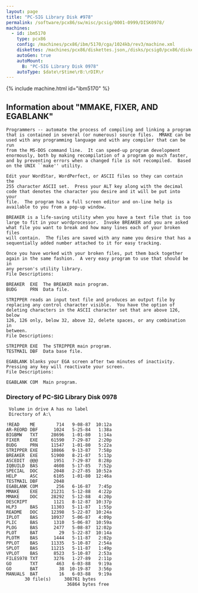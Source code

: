 ```yaml
---
layout: page
title: "PC-SIG Library Disk #978"
permalink: /software/pcx86/sw/misc/pcsig/0001-0999/DISK0978/
machines:
  - id: ibm5170
    type: pcx86
    config: /machines/pcx86/ibm/5170/cga/1024kb/rev3/machine.xml
    diskettes: /machines/pcx86/diskettes.json,/disks/pcsig0/pcx86/diskettes.json
    autoGen: true
    autoMount:
      B: "PC-SIG Library Disk 0978"
    autoType: $date\r$time\rB:\rDIR\r
---
```


{% include machine.html id="ibm5170" %}

## Information about "MMAKE, FIXER, AND EGABLANK"

    Programmers -- automate the process of compiling and linking a program
    that is contained in several (or numerous) source files.  MMAKE can be
    used with any programming language and with any compiler that can be run
    from the MS-DOS command line.  It can speed-up program development
    enormously, both by making recompilation of a program go much faster,
    and by preventing errors when a changed file is not recompiled.  Based
    on the UNIX ``make'' utility.
    
    Edit your WordStar, WordPerfect, or ASCII files so they can contain the
    255 character ASCII set.  Press your ALT key along with the decimal
    code that denotes the character you desire and it will be put into your
    file.  The program has a full screen editor and on-line help is
    available to you from a pop-up window.
    
    BREAKER is a life-saving utility when you have a text file that is too
    large to fit in your wordprocessor.  Invoke BREAKER and you are asked
    what file you want to break and how many lines each of your broken files
    will contain.  The files are saved with any name you desire that has a
    sequentially added number attached to it for easy tracking.
    
    Once you have worked with your broken files, put them back together
    again in the same fashion.  A very easy program to use that should be in
    any person's utility library.
    File Descriptions:
    
    BREAKER  EXE  The BREAKER main program.
    BUDG     PRN  Data file.
    
    STRIPPER reads an input text file and produces an output file by
    replacing any control character visible.  You have the option of
    deleting characters in the ASCII character set that are above 126, below
    126, 126 only, below 32, above 32, delete spaces, or any combination in
    between.
    File Descriptions:
    
    STRIPPER EXE  The STRIPPER main program.
    TESTMAIL DBF  Data base file.
    
    EGABLANK blanks your EGA screen after two minutes of inactivity.
    Pressing any key will reactivate your screen.
    File Descriptions:
    
    EGABLANK COM  Main program.

### Directory of PC-SIG Library Disk 0978

     Volume in drive A has no label
     Directory of A:\

    !READ    ME        714   9-08-87  10:12a
    AR-REORD DBF      1024   5-25-84   1:38a
    BIGBMW   TXT     28696   1-01-80   1:14a
    FIXER    EXE     61590   7-29-87   2:20p
    BUDG     PRN     11547   1-01-80   5:22a
    STRIPPER EXE     10866   9-13-87   7:58p
    BREAKER  EXE     51900   8-21-87   5:13p
    ASCEDIT  @@@      1951   7-29-87   8:28p
    IQBUILD  BAS      4608   5-17-85   7:52p
    SPECIAL  DOC      2048   2-27-85  10:52a
    HELP     ASC      6105   1-01-80  12:46a
    TESTMAIL DBF      2048
    EGABLANK COM       256   6-16-87   7:45p
    MMAKE    EXE     21231   5-12-88   4:22p
    MMAKE    DOC     28292   5-12-88   4:20p
    DESCRIPT          1121   8-12-87  10:37p
    HLP3     BAS     11303   5-11-87   1:55p
    README   DOC     12398   5-22-87  10:24a
    IPLOT    BAS     10937   5-06-87   4:09p
    PLIC     BAS      1310   5-06-87  10:59a
    PLOG     BAS      2477   5-08-87  12:02p
    PLOT     BAT        29   5-22-87  10:14a
    PLOTM    BAS      1444   5-11-87   2:02p
    PPLOT    BAS     11335   5-10-87   2:54a
    SPLOT    BAS     11215   5-11-87   1:49p
    VPLOT    BAS      8523   5-10-87   2:53a
    FILES978 TXT      3276   1-27-89   2:11p
    GO       TXT       463   6-03-88   9:19a
    GO       BAT        38  10-19-87   3:56p
    MANUALS  BAT        16   6-03-88   9:19a
           30 file(s)     308761 bytes
                           36864 bytes free
